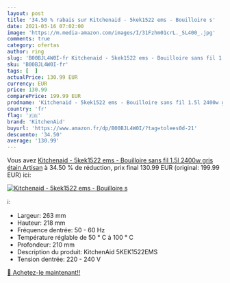 ```yaml
---
layout: post
title: '34.50 % rabais sur Kitchenaid - 5kek1522 ems - Bouilloire s'
date: 2021-03-16 07:02:00
image: 'https://m.media-amazon.com/images/I/31Fzhm01crL._SL400_.jpg'
comments: true
category: ofertas
author: ring
slug: 'B00BJL4W0I-fr Kitchenaid - 5kek1522 ems - Bouilloire sans fil 1.5l 2400w...'
sku: 'B00BJL4W0I-fr'
tags: [  ]
actualPrice: 130.99 EUR
currency: EUR
price: 130.99
comparePrice: 199.99 EUR
prodname: 'Kitchenaid - 5kek1522 ems - Bouilloire sans fil 1.5l 2400w gris étain Artisan'
country: 'fr'
flag: '🇫🇷'
brand: 'KitchenAid'
buyurl: 'https://www.amazon.fr/dp/B00BJL4W0I/?tag=tolees0d-21'
descuento: '34.50'
average: '130.99'
---
```


Vous avez [Kitchenaid - 5kek1522 ems - Bouilloire sans fil 1.5l 2400w gris étain Artisan](https://www.amazon.fr/dp/B00BJL4W0I/?tag=tolees0d-21)  à  34.50 % de réduction, prix final  130.99 EUR (original: 199.99 EUR) ici:

[![Kitchenaid - 5kek1522 ems - Bouilloire s](https://m.media-amazon.com/images/I/31Fzhm01crL._SL400_.jpg)](https://www.amazon.fr/dp/B00BJL4W0I/?tag=tolees0d-21)

ℹ️:

- Largeur: 263 mm
- Hauteur: 218 mm
- Fréquence dentrée: 50 - 60 Hz
- Température réglable de 50 ° C à 100 ° C
- Profondeur: 210 mm
- Description du produit: KitchenAid 5KEK1522EMS
- Tension dentrée: 220 - 240 V

[🛒 Achetez-le maintenant!!](https://www.amazon.fr/dp/B00BJL4W0I/?tag=tolees0d-21)
